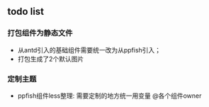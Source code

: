 ## todo list

### 打包组件为静态文件
- 从antd引入的基础组件需要统一改为从ppfish引入；
- 打包生成了2个默认图片

### 定制主题
- ppfish组件less整理: 需要定制的地方统一用变量 @各个组件owner
